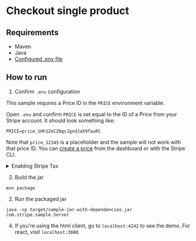 # Checkout single product

## Requirements

- Maven
- Java
- [Configured .env file](../../README.md)

## How to run

1. Confirm `.env` configuration

This sample requires a Price ID in the `PRICE` environment variable.

Open `.env` and confirm `PRICE` is set equal to the ID of a Price from your
Stripe account. It should look something like:

```
PRICE=price_1Hh1ZeCZ6qsJgndJaX9fauRl
```

Note that `price_12345` is a placeholder and the sample will not work with that
price ID. You can [create a price](https://stripe.com/docs/api/prices/create)
from the dashboard or with the Stripe CLI.

<details>
<summary>Enabling Stripe Tax</summary>

   In the [`Server.java`](./src/main/java/com/stripe/sample/Server.java) file you will find the following code commented out
   ```java
   // .setAutomaticTax(SessionCreateParams.AutomaticTax.builder().setEnabled(true).build())
   ```

   Uncomment this line of code and the sales tax will be automatically calculated during the checkout.

   Make sure you previously went through the set up of Stripe Tax: [Set up Stripe Tax](https://stripe.com/docs/tax/set-up) and you have your products and prices updated with tax behavior and optionally tax codes: [Docs - Update your Products and Prices](https://stripe.com/docs/tax/checkout#product-and-price-setup)
</details>


2. Build the jar

```
mvn package
```

2. Run the packaged jar

```
java -cp target/sample-jar-with-dependencies.jar com.stripe.sample.Server
```

4. If you're using the html client, go to `localhost:4242` to see the demo. For
   react, visit `localhost:3000`.
